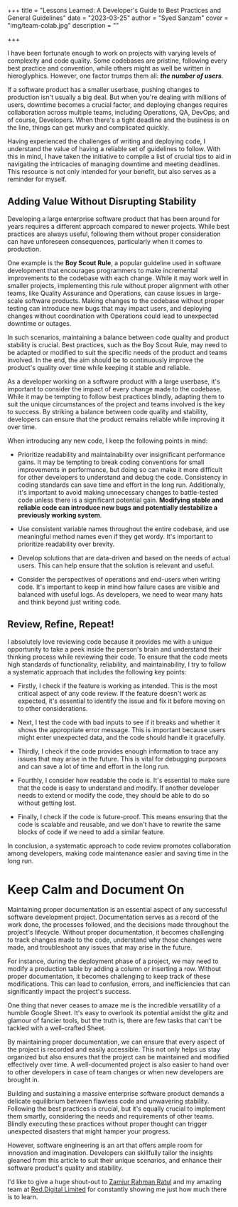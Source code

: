 +++
title = "Lessons Learned: A Developer's Guide to Best Practices and General Guidelines"
date = "2023-03-25"
author = "Syed Sanzam"
cover = "img/team-colab.jpg"
description = ""

+++

I have been fortunate enough to work on projects with varying levels of complexity and code quality. Some codebases are
pristine, following every best practice and convention, while others might as well be written in hieroglyphics. However,
one factor trumps them all: _**the number of users**_.

If a software product has a smaller userbase, pushing changes to production isn't usually a big deal. But when you're
dealing with millions of users, downtime becomes a crucial factor, and deploying changes requires collaboration across
multiple teams, including Operations, QA, DevOps, and of course, Developers. When there's a tight deadline and the
business is on the line, things can get murky and complicated quickly.

Having experienced the challenges of writing and deploying code, I understand the value of having a reliable set of
guidelines to follow. With this in mind, I have taken the initiative to compile a list of crucial tips to aid in
navigating the intricacies of managing downtime and meeting deadlines. This resource is not only intended for your
benefit, but also serves as a reminder for myself.

## Adding Value Without Disrupting Stability

Developing a large enterprise software product that has been around for years requires a different approach compared to
newer projects. While best practices are always useful, following them without proper consideration can have unforeseen
consequences, particularly when it comes to production.

One example is the **Boy Scout Rule**, a popular guideline used in software development that encourages programmers to
make
incremental improvements to the codebase with each change. While it may work well in smaller projects, implementing this
rule without proper alignment with other teams, like Quality Assurance and Operations, can cause issues in large-scale
software products. Making changes to the codebase without proper testing can introduce new bugs that may impact users,
and deploying changes without coordination with Operations could lead to unexpected downtime or outages.

In such scenarios, maintaining a balance between code quality and product stability is crucial. Best practices, such as
the Boy Scout Rule, may need to be adapted or modified to suit the specific needs of the product and teams involved. In
the end, the aim should be to continuously improve the product's quality over time while keeping it stable and reliable.

As a developer working on a software product with a large userbase, it's important to consider the impact of every
change made to the codebase. While it may be tempting to follow best practices blindly, adapting them to suit the unique
circumstances of the project and teams involved is the key to success. By striking a balance between code quality and
stability, developers can ensure that the product remains reliable while improving it over time.

When introducing any new code, I keep the following points in mind:

+ Prioritize readability and maintainability over insignificant performance gains. It may be tempting to break coding
  conventions for small improvements in performance, but doing so can make it more difficult for other developers to
  understand and debug the code. Consistency in coding standards can save time and effort in the long run. Additionally,
  it's important to avoid making unnecessary changes to battle-tested code unless there is a significant potential gain.
  **Modifying stable and reliable code can introduce new bugs and potentially destabilize a previously working system**.

+ Use consistent variable names throughout the entire codebase, and use meaningful method names even if they get wordy.
  It's important to prioritize readability over brevity.

+ Develop solutions that are data-driven and based on the needs of actual users. This can help ensure that the solution
  is relevant and useful.

+ Consider the perspectives of operations and end-users when writing code. It's important to keep in mind how failure
  cases are visible and balanced with useful logs. As developers, we need to wear many hats and think beyond just
  writing code.

## Review, Refine, Repeat!

I absolutely love reviewing code because it provides me with a unique opportunity to take a peek inside the person's
brain and understand their thinking process while reviewing their code. To ensure that the code meets high standards of
functionality, reliability, and maintainability, I try to follow a systematic approach that includes the following key
points:

+ Firstly, I check if the feature is working as intended. This is the most critical aspect of any code review. If the
  feature doesn't work as expected, it's essential to identify the issue and fix it before moving on to other
  considerations.

+ Next, I test the code with bad inputs to see if it breaks and whether it shows the appropriate error message. This is
  important because users might enter unexpected data, and the code should handle it gracefully.

+ Thirdly, I check if the code provides enough information to trace any issues that may arise in the future. This is
  vital for debugging purposes and can save a lot of time and effort in the long run.

+ Fourthly, I consider how readable the code is. It's essential to make sure that the code is easy to understand and
  modify. If another developer needs to extend or modify the code, they should be able to do so without getting lost.

+ Finally, I check if the code is future-proof. This means ensuring that the code is scalable and reusable, and we don't
  have to rewrite the same blocks of code if we need to add a similar feature.

In conclusion, a systematic approach to code review promotes collaboration among developers, making code maintenance
easier and saving time in the long run.

# Keep Calm and Document On

Maintaining proper documentation is an essential aspect of any successful software development project. Documentation
serves as a record of the work done, the processes followed, and the decisions made throughout the project's lifecycle.
Without proper documentation, it becomes challenging to track changes made to the code, understand why those changes
were made, and troubleshoot any issues that may arise in the future.

For instance, during the deployment phase of a project, we may need to modify a production table by adding a column or
inserting a row. Without proper documentation, it becomes challenging to keep track of these modifications. This can
lead to confusion, errors, and inefficiencies that can significantly impact the project's
success.

One thing that never ceases to amaze me is the incredible versatility of a humble Google Sheet. It's easy to overlook
its potential amidst the glitz and glamour of fancier tools, but the truth is, there are few tasks that can't be tackled
with a well-crafted Sheet.

By maintaining proper documentation, we can ensure that every aspect of the project is recorded and easily accessible.
This not only helps us stay organized but also ensures that the project can be maintained and modified effectively over
time. A well-documented project is also easier to hand over to other developers in case of team changes or when new
developers are brought in.

>
Building and sustaining a massive enterprise software product demands a delicate equilibrium between flawless code and
unwavering stability. Following the best practices is crucial, but it's equally crucial to implement them smartly,
considering the needs and requirements of other teams. Blindly executing these practices without proper thought can
trigger unexpected disasters that might hamper your progress.

However, software engineering is an art that offers ample room for innovation and imagination. Developers can skillfully
tailor the insights gleaned from this article to suit their unique scenarios, and enhance their software product's
quality and stability.
>
I'd like to give a huge shout-out to [Zamiur Rahman Ratul](https://bd.linkedin.com/in/zamiurratul) and my amazing team
at [Red.Digital Limited](https://bd.linkedin.com/company/reddotdigitalit)
for constantly showing me just how much there is to learn.